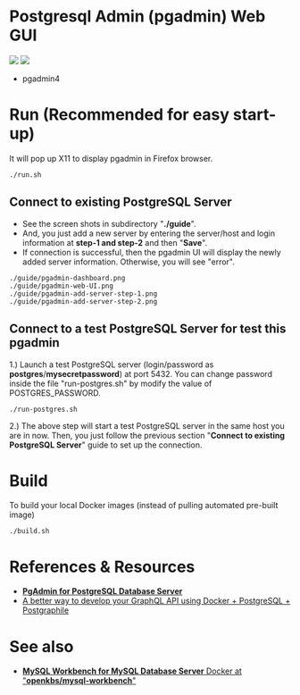 # Postgresql Admin (pgadmin) Web GUI
[![](https://images.microbadger.com/badges/image/openkbs/pgadmin-docker.svg)](https://microbadger.com/images/openkbs/pgadmin-docker "Get your own image badge on microbadger.com") [![](https://images.microbadger.com/badges/version/openkbs/pgadmin-docker.svg)](https://microbadger.com/images/openkbs/pgadmin-docker "Get your own version badge on microbadger.com")

* pgadmin4
# Run (Recommended for easy start-up)
It will pop up X11 to display pgadmin in Firefox browser.
```
./run.sh
```
## Connect to existing PostgreSQL Server
* See the screen shots in subdirectory "**./guide**".
* And, you just add a new server by entering the server/host and login information at **step-1 and step-2** and then "**Save**".
* If connection is successful, then the pgadmin UI will display the newly added server information.
Otherwise, you will see "error".
```
./guide/pgadmin-dashboard.png
./guide/pgadmin-web-UI.png
./guide/pgadmin-add-server-step-1.png
./guide/pgadmin-add-server-step-2.png
```

## Connect to a test PostgreSQL Server for test this pgadmin
1.) Launch a test PostgreSQL server (login/password as **postgres**/**mysecretpassword**) at port 5432. You can change password inside the file "run-postgres.sh" by modify the value of POSTGRES_PASSWORD.
```
./run-postgres.sh
```
2.) The above step will start a test PostgreSQL server in the same host you are in now. Then, you just follow the previous section "**Connect to existing PostgreSQL Server**" guide to set up the connection.

# Build
To build your local Docker images (instead of pulling automated pre-built image)
```
./build.sh
```

# References & Resources
* [**PgAdmin for PostgreSQL Database Server**](https://www.pgadmin.org/)
* [A better way to develop your GraphQL API using Docker + PostgreSQL + Postgraphile](https://medium.com/coderbunker/a-better-way-to-develop-your-graphql-api-using-docker-postgresql-postgraphile-7a1ae034b826)

# See also
* [**MySQL Workbench for MySQL Database Server** Docker at "**openkbs/mysql-workbench**"](https://hub.docker.com/r/openkbs/mysql-workbench/)
